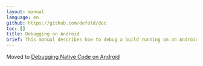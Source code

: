 ```yaml
---
layout: manual
language: en
github: https://github.com/defold/doc
toc: []
title: Debugging on Android
brief: This manual describes how to debug a build running on an Android device.
---
```


Moved to [Debugging Native Code on Android](/manuals/debugging-native-code-android)
